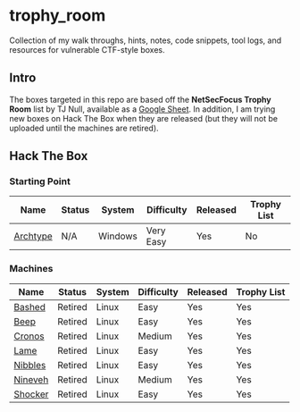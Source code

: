 # trophy_room

Collection of my walk throughs, hints, notes, code snippets, tool logs, and resources for vulnerable CTF-style boxes.

## Intro

The boxes targeted in this repo are based off the **NetSecFocus Trophy Room** list by TJ Null, available as a [Google Sheet](https://docs.google.com/spreadsheets/d/1dwSMIAPIam0PuRBkCiDI88pU3yzrqqHkDtBngUHNCw8/htmlview). In addition, I am trying new boxes on Hack The Box when they are released (but they will not be uploaded until the machines are retired).

## Hack The Box

### Starting Point

| Name | Status | System | Difficulty | Released | Trophy List |
| ---- |--------| -------|------------|----------|-------------|
| [Archtype](hackthebox/startingpoint/1_archtype) | N/A | Windows | Very Easy | Yes | No |

### Machines

| Name | Status | System | Difficulty | Released | Trophy List |
| ---- |--------| -------|------------|----------|-------------|
| [Bashed](hackthebox/machines/bashed) | Retired | Linux | Easy | Yes | Yes |
| [Beep](hackthebox/machines/beep) | Retired | Linux | Easy | Yes | Yes |
| [Cronos](hackthebox/machines/cronos) | Retired | Linux | Medium | Yes | Yes |
| [Lame](hackthebox/machines/lame) | Retired | Linux | Easy | Yes | Yes |
| [Nibbles](hackthebox/machines/nibbles) | Retired | Linux | Easy | Yes | Yes |
| [Nineveh](hackthebox/machines/nineveh) | Retired | Linux | Medium | Yes | Yes |
| [Shocker](hackthebox/machines/shocker) | Retired | Linux | Easy | Yes | Yes |
